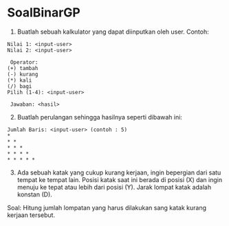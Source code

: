 # SoalBinarGP

1) Buatlah sebuah kalkulator yang dapat diinputkan oleh user. Contoh:

```
Nilai 1: <input-user>
Nilai 2: <input-user>

 Operator:
(+) tambah
(-) kurang
(*) kali
(/) bagi
Pilih (1-4): <input-user>

 Jawaban: <hasil>
```

2) Buatlah perulangan sehingga hasilnya seperti dibawah ini:

```
Jumlah Baris: <input-user> (contoh : 5)
*
* *
* * *
* * * *
* * * * *
```

3) Ada sebuah katak yang cukup kurang kerjaan, ingin bepergian dari satu tempat ke tempat lain. Posisi katak saat ini berada di posisi (X) dan ingin menuju ke tepat atau lebih dari posisi (Y). Jarak lompat katak adalah konstan (D).

Soal: Hitung jumlah lompatan yang harus dilakukan sang katak kurang kerjaan tersebut.

